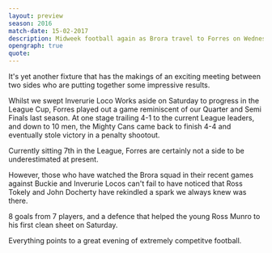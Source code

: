```yaml
---
layout: preview
season: 2016
match-date: 15-02-2017
description: Midweek football again as Brora travel to Forres on Wednesday
opengraph: true
quote:
---
```

It's yet another fixture that has the makings of an exciting meeting between two sides who are putting together some impressive results.

Whilst we swept Inverurie Loco Works aside on Saturday to progress in the League Cup, Forres played out a game reminiscent of our Quarter and Semi Finals last season. At one stage trailing 4-1 to the current League leaders, and down to 10 men, the Mighty Cans came back to finish 4-4 and eventually stole victory in a penalty shootout.

Currently sitting 7th in the League, Forres are certainly not a side to be underestimated at present.

However, those who have watched the Brora squad in their recent games against Buckie and Inverurie Locos can't fail to have noticed that Ross Tokely and John Docherty have rekindled a spark we always knew was there.

8 goals from 7 players, and a defence that helped the young Ross Munro to his first clean sheet on Saturday.

Everything points to a great evening of extremely competitve football.

